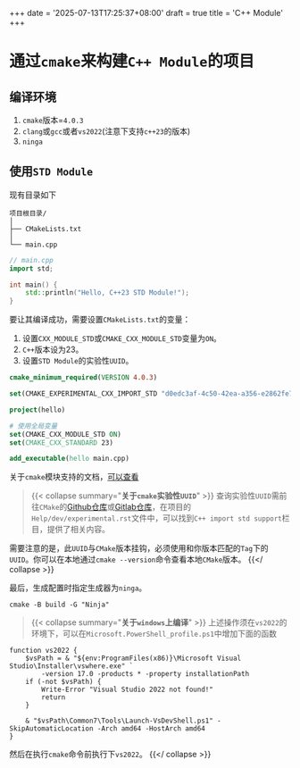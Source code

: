 +++
date = '2025-07-13T17:25:37+08:00'
draft = true
title = 'C++ Module'
+++

# 通过`cmake`来构建`C++ Module`的项目

## 编译环境

1. `cmake`版本=`4.0.3`
2. `clang`或`gcc`或者`vs2022`(注意下支持`c++23`的版本)
3. `ninga`

## 使用`STD Module`

现有目录如下

```
项目根目录/
│
├── CMakeLists.txt
│
└── main.cpp
```

```c++
// main.cpp
import std;

int main() {
    std::println("Hello, C++23 STD Module!");
}
```

要让其编译成功，需要设置`CMakeLists.txt`的变量：

1. 设置`CXX_MODULE_STD`或`CMAKE_CXX_MODULE_STD`变量为`ON`。
2. `C++`版本设为23。
3. 设置`STD Module`的实验性`UUID`。

```cmake
cmake_minimum_required(VERSION 4.0.3)

set(CMAKE_EXPERIMENTAL_CXX_IMPORT_STD "d0edc3af-4c50-42ea-a356-e2862fe7a444")

project(hello)

# 使用全局变量
set(CMAKE_CXX_MODULE_STD ON)
set(CMAKE_CXX_STANDARD 23)

add_executable(hello main.cpp)
```

关于`cmake`模块支持的文档，[可以查看](https://cmake.org/cmake/help/latest/manual/cmake-cxxmodules.7.html)

> {{< collapse summary="**关于`cmake`实验性`UUID`**" >}}
查询实验性`UUID`需前往`CMake`的[Github仓库](https://github.com/Kitware/CMake)或[Gitlab仓库](https://gitlab.kitware.com/cmake)，在项目的`Help/dev/experimental.rst`文件中，可以找到`C++ import std support`栏目，提供了相关内容。

需要注意的是，此`UUID`与`CMake`版本挂钩，必须使用和你版本匹配的`Tag`下的`UUID`。你可以在本地通过`cmake --version`命令查看本地`CMake`版本。
{{</ collapse >}}

最后，生成配置时指定生成器为`ninga`。

```shell
cmake -B build -G "Ninja"
```

> {{< collapse summary="**关于`windows`上编译**" >}}
上述操作须在`vs2022`的环境下，可以在`Microsoft.PowerShell_profile.ps1`中增加下面的函数

```shell
function vs2022 {
    $vsPath = & "${env:ProgramFiles(x86)}\Microsoft Visual Studio\Installer\vswhere.exe" `
        -version 17.0 -products * -property installationPath
    if (-not $vsPath) {
        Write-Error "Visual Studio 2022 not found!"
        return
    }

    & "$vsPath\Common7\Tools\Launch-VsDevShell.ps1" -SkipAutomaticLocation -Arch amd64 -HostArch amd64
}
```

然后在执行`cmake`命令前执行下`vs2022`。
{{</ collapse >}}